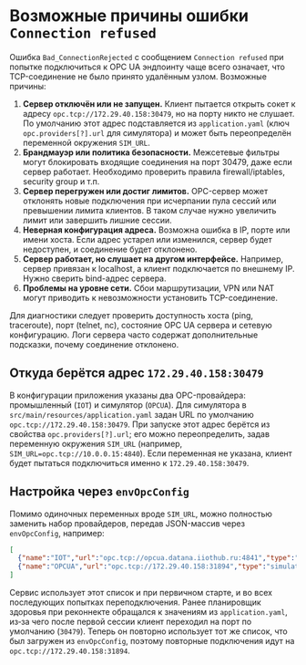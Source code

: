 # Возможные причины ошибки `Connection refused`

Ошибка `Bad_ConnectionRejected` с сообщением `Connection refused` при попытке подключиться к OPC UA эндпоинту чаще всего означает, что TCP-соединение не было принято удалённым узлом. Возможные причины:

1. **Сервер отключён или не запущен.** Клиент пытается открыть сокет к адресу `opc.tcp://172.29.40.158:30479`, но на порту никто не слушает. По умолчанию этот адрес подставляется из `application.yaml` (ключ `opc.providers[?].url` для симулятора) и может быть переопределён переменной окружения `SIM_URL`.
2. **Брандмауэр или политика безопасности.** Межсетевые фильтры могут блокировать входящие соединения на порт 30479, даже если сервер работает. Необходимо проверить правила firewall/iptables, security group и т.п.
3. **Сервер перегружен или достиг лимитов.** OPC-сервер может отклонять новые подключения при исчерпании пула сессий или превышении лимита клиентов. В таком случае нужно увеличить лимит или завершить лишние сессии.
4. **Неверная конфигурация адреса.** Возможна ошибка в IP, порте или имени хоста. Если адрес устарел или изменился, сервер будет недоступен, и соединение будет отклонено.
5. **Сервер работает, но слушает на другом интерфейсе.** Например, сервер привязан к localhost, а клиент подключается по внешнему IP. Нужно сверить bind-адрес сервера.
6. **Проблемы на уровне сети.** Сбои маршрутизации, VPN или NAT могут приводить к невозможности установить TCP-соединение.

Для диагностики следует проверить доступность хоста (ping, traceroute), порт (telnet, nc), состояние OPC UA сервера и сетевую конфигурацию. Логи сервера часто содержат дополнительные подсказки, почему соединение отклонено.

## Откуда берётся адрес `172.29.40.158:30479`

В конфигурации приложения указаны два OPC-провайдера: промышленный (`IOT`) и симулятор (`OPCUA`). Для симулятора в `src/main/resources/application.yaml` задан URL по умолчанию `opc.tcp://172.29.40.158:30479`. При запуске этот адрес берётся из свойства `opc.providers[?].url`; его можно переопределить, задав переменную окружения `SIM_URL` (например, `SIM_URL=opc.tcp://10.0.0.15:4840`). Если переменная не указана, клиент будет пытаться подключиться именно к `172.29.40.158:30479`.

## Настройка через `envOpcConfig`

Помимо одиночных переменных вроде `SIM_URL`, можно полностью заменить набор провайдеров, передав JSON-массив через `envOpcConfig`, например:

```json
[
  {"name":"IOT","url":"opc.tcp://opcua.datana.iiothub.ru:4841","type":"iothub","selector":"opc.tcp://opcua-server-","user":"datana","password":"***"},
  {"name":"OPCUA","url":"opc.tcp://172.29.40.158:31894","type":"simulator"}
]
```

Сервис использует этот список и при первичном старте, и во всех последующих попытках переподключения. Ранее планировщик здоровья при реконнекте обращался к значениям из `application.yaml`, из‑за чего после первой сессии клиент переходил на порт по умолчанию (`30479`). Теперь он повторно использует тот же список, что был загружен из `envOpcConfig`, поэтому повторные подключения идут на `opc.tcp://172.29.40.158:31894`.
